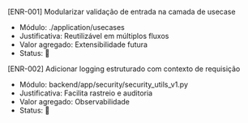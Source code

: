 [ENR-001] Modularizar validação de entrada na camada de usecase
- Módulo: ./application/usecases
- Justificativa: Reutilizável em múltiplos fluxos
- Valor agregado: Extensibilidade futura
- Status: 🔲

[ENR-002] Adicionar logging estruturado com contexto de requisição
- Módulo: backend/app/security/security_utils_v1.py
- Justificativa: Facilita rastreio e auditoria
- Valor agregado: Observabilidade
- Status: 🔲 